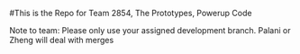 #This is the Repo for Team 2854, The Prototypes, Powerup Code

Note to team: Please only use your assigned development branch. Palani or Zheng will deal with merges
